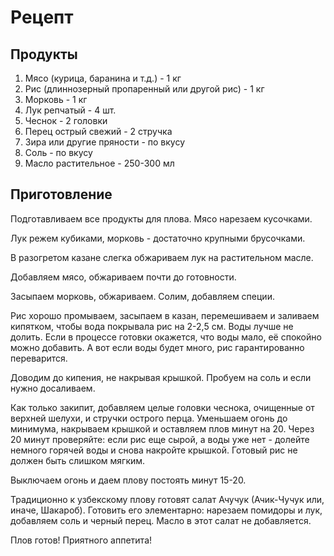 # Рецепт

## Продукты 

1. Мясо (курица, баранина и т.д.) - 1 кг
2. Рис (длиннозерный пропаренный или другой рис) - 1 кг
3. Морковь - 1 кг
4. Лук репчатый - 4 шт.
5. Чеснок - 2 головки
6. Перец острый свежий - 2 стручка
7. Зира или другие пряности - по вкусу
8. Соль - по вкусу
9. Масло растительное - 250-300 мл

## Приготовление

Подготавливаем все продукты для плова.
Мясо нарезаем кусочками.

Лук режем кубиками, морковь - достаточно крупными брусочками.

В разогретом казане слегка обжариваем лук на растительном масле.

Добавляем мясо, обжариваем почти до готовности.

Засыпаем морковь, обжариваем. Солим, добавляем специи.

Рис хорошо промываем, засыпаем в казан, перемешиваем и заливаем кипятком, чтобы вода покрывала рис на 2-2,5 см.
Воды лучше не долить. Если в процессе готовки окажется, что воды мало, её спокойно можно добавить. А вот если воды будет много, рис гарантированно переварится.

Доводим до кипения, не накрывая крышкой. Пробуем на соль и если нужно досаливаем.

Как только закипит, добавляем целые головки чеснока, очищенные от верхней шелухи, и стручки острого перца.
Уменьшаем огонь до минимума, накрываем крышкой и оставляем плов минут на 20.
Через 20 минут проверяйте: если рис еще сырой, а воды уже нет - долейте немного горячей воды и снова накройте крышкой. Готовый рис не должен быть слишком мягким.

Выключаем огонь и даем плову постоять минут 15-20.

Традиционно к узбекскому плову готовят салат Ачучук (Ачик-Чучук или, иначе, Шакароб). Готовить его элементарно: нарезаем помидоры и лук, добавляем соль и черный перец. Масло в этот салат не добавляется.

Плов готов! Приятного аппетита!